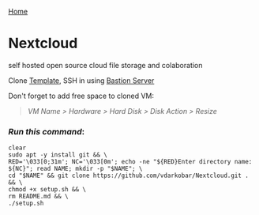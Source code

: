 <p align="left">
  <a href="https://github.com/vdarkobar/Home-Cloud/tree/main?tab=readme-ov-file#create-nextcloud">Home</a>
</p>  

  
# Nextcloud
self hosted open source cloud file storage and colaboration

  
Clone <a href="https://github.com/vdarkobar/DebianTemplate/blob/main/README.md#debian-template">Template</a>, SSH in using <a href="https://github.com/vdarkobar/Home-Cloud/blob/main/shared/Bastion.md#bastion">Bastion Server</a>  

  
Don't forget to add free space to cloned VM:  
> *VM Name > Hardware > Hard Disk > Disk Action > Resize*  
  
### *Run this command*:
```
clear
sudo apt -y install git && \
RED='\033[0;31m'; NC='\033[0m'; echo -ne "${RED}Enter directory name: ${NC}"; read NAME; mkdir -p "$NAME"; \
cd "$NAME" && git clone https://github.com/vdarkobar/Nextcloud.git . && \
chmod +x setup.sh && \
rm README.md && \
./setup.sh
```
